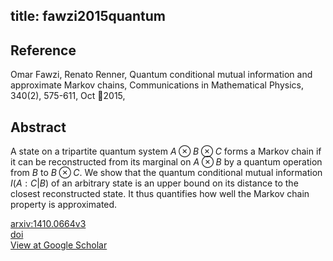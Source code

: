 title: fawzi2015quantum
---


## Reference

Omar Fawzi, Renato Renner, Quantum conditional mutual information and approximate Markov chains, Communications in Mathematical Physics, 340(2), 575-611, Oct 2015,

## Abstract 
  A state on a tripartite quantum system $A \otimes B \otimes C$ forms a Markov
chain if it can be reconstructed from its marginal on $A \otimes B$ by a
quantum operation from $B$ to $B \otimes C$. We show that the quantum
conditional mutual information $I(A: C | B)$ of an arbitrary state is an upper
bound on its distance to the closest reconstructed state. It thus quantifies
how well the Markov chain property is approximated.

    

[arxiv:1410.0664v3](https://arxiv.org/abs/1410.0664v3)    
[doi](https://doi.org/10.1007/s00220-015-2466-x)    
[View at Google Scholar](https://scholar.google.com/scholar_lookup?arxiv_id=1410.0664)
